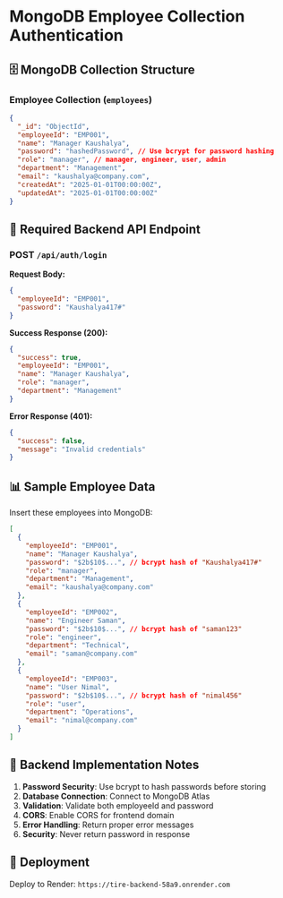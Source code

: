 # MongoDB Employee Collection Authentication

## 🗄️ MongoDB Collection Structure

### Employee Collection (`employees`)
```json
{
  "_id": "ObjectId",
  "employeeId": "EMP001",
  "name": "Manager Kaushalya", 
  "password": "hashedPassword", // Use bcrypt for password hashing
  "role": "manager", // manager, engineer, user, admin
  "department": "Management",
  "email": "kaushalya@company.com",
  "createdAt": "2025-01-01T00:00:00Z",
  "updatedAt": "2025-01-01T00:00:00Z"
}
```

## 🔧 Required Backend API Endpoint

### POST `/api/auth/login`

**Request Body:**
```json
{
  "employeeId": "EMP001",
  "password": "Kaushalya417#"
}
```

**Success Response (200):**
```json
{
  "success": true,
  "employeeId": "EMP001",
  "name": "Manager Kaushalya",
  "role": "manager",
  "department": "Management"
}
```

**Error Response (401):**
```json
{
  "success": false,
  "message": "Invalid credentials"
}
```

## 📊 Sample Employee Data

Insert these employees into MongoDB:
```json
[
  {
    "employeeId": "EMP001",
    "name": "Manager Kaushalya",
    "password": "$2b$10$...", // bcrypt hash of "Kaushalya417#"
    "role": "manager",
    "department": "Management",
    "email": "kaushalya@company.com"
  },
  {
    "employeeId": "EMP002", 
    "name": "Engineer Saman",
    "password": "$2b$10$...", // bcrypt hash of "saman123"
    "role": "engineer",
    "department": "Technical",
    "email": "saman@company.com"
  },
  {
    "employeeId": "EMP003",
    "name": "User Nimal", 
    "password": "$2b$10$...", // bcrypt hash of "nimal456"
    "role": "user",
    "department": "Operations",
    "email": "nimal@company.com"
  }
]
```

## 🔐 Backend Implementation Notes

1. **Password Security**: Use bcrypt to hash passwords before storing
2. **Database Connection**: Connect to MongoDB Atlas
3. **Validation**: Validate both employeeId and password
4. **CORS**: Enable CORS for frontend domain
5. **Error Handling**: Return proper error messages
6. **Security**: Never return password in response

## 🚀 Deployment

Deploy to Render: `https://tire-backend-58a9.onrender.com`

